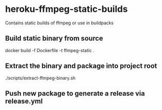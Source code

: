 # heroku-ffmpeg-static-builds
Contains static builds of ffmpeg or use in buildpacks

## Build static binary from source
docker build -f Dockerfile -t ffmpeg-static .

## Extract the binary and package into project root
./scripts/extract-ffmpeg-binary.sh

## Push new package to generate a release via release.yml